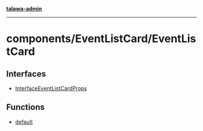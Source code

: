 [**talawa-admin**](../../../README.md)

***

# components/EventListCard/EventListCard

## Interfaces

- [InterfaceEventListCardProps](interfaces/InterfaceEventListCardProps.md)

## Functions

- [default](functions/default.md)
